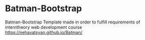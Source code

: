 # Batman-Bootstrap
Batman-Bootstrap Template made in order to fulfill requirements of interntheory web development course
https://nehavatsyan.github.io/Batman/
